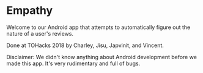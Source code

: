 # Empathy

Welcome to our Android app that attempts to automatically figure out the nature of a user's reviews. 

Done at TOHacks 2018 by Charley, Jisu, Japvinit, and Vincent.

Disclaimer: We didn't know anything about Android development before we made this app. It's very rudimentary and full of bugs.
